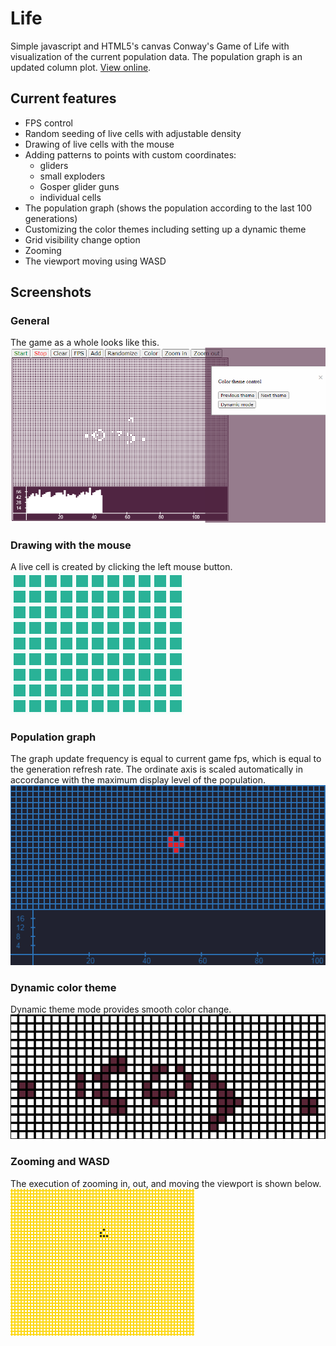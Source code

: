 # Life
Simple javascript and HTML5's canvas Conway's Game of Life with visualization of the current population data. The population graph is an updated column plot.   [View online](https://yeryomin1.github.io/Life/).
## Current features
* FPS control
* Random seeding of live cells with adjustable density
* Drawing of live cells with the mouse
* Adding patterns to points with custom coordinates:
  * gliders
  * small exploders
  * Gosper glider guns
  * individual cells
* The population graph (shows the population according to the last 100 generations)
* Customizing the color themes including setting up a dynamic theme
* Grid visibility change option
* Zooming
* The viewport moving using WASD
## Screenshots
### General
The game as a whole looks like this.  
![](images/screen.png "")
### Drawing with the mouse
A live cell is created by clicking the left mouse button.  
![](images/mouse_drawing.gif "")
### Population graph
The graph update frequency is equal to current game fps, which is equal to the generation refresh rate. The ordinate axis is scaled automatically in accordance with the maximum display level of the population.  
![](images/population_plot.gif "")
### Dynamic color theme
Dynamic theme mode provides smooth color change.  
![](images/dynamic_color.gif "")
### Zooming and WASD
The execution of zooming in, out, and moving the viewport is shown below.  
![](images/zooming.gif "")